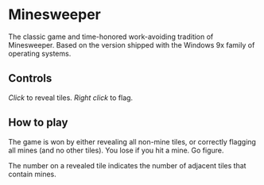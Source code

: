 # Minesweeper

The classic game and time-honored work-avoiding tradition of Minesweeper. Based on the version shipped with the Windows 9x family of operating systems.

## Controls

*Click* to reveal tiles. *Right click* to flag.

## How to play

The game is won by either revealing all non-mine tiles, or correctly flagging all mines (and no other tiles). You lose if you hit a mine. Go figure.  

The number on a revealed tile indicates the number of adjacent tiles that contain mines.